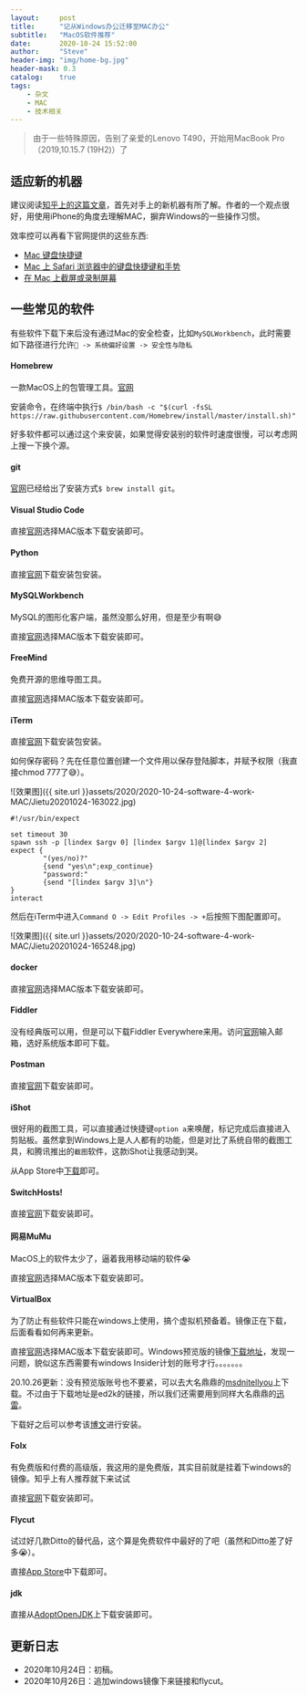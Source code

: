 ```yaml
---
layout:     post
title:      "记从Windows办公迁移至MAC办公"
subtitle:   "MacOS软件推荐"
date:       2020-10-24 15:52:00
author:     "Steve"
header-img: "img/home-bg.jpg"
header-mask: 0.3
catalog:    true
tags:
    - 杂文
    - MAC
    - 技术相关
---
```



> 由于一些特殊原因，告别了亲爱的Lenovo T490，开始用MacBook Pro（2019,10.15.7 (19H2)）了

## 适应新的机器

建议阅读[知乎上的这篇文章](https://zhuanlan.zhihu.com/p/83863239?from_voters_page=true)，首先对手上的新机器有所了解。作者的一个观点很好，用使用iPhone的角度去理解MAC，摒弃Windows的一些操作习惯。

效率控可以再看下官网提供的这些东西:
- [Mac 键盘快捷键](https://support.apple.com/zh-cn/HT201236)
- [Mac 上 Safari 浏览器中的键盘快捷键和手势](https://support.apple.com/zh-cn/guide/safari/cpsh003/mac)
- [在 Mac 上截屏或录制屏幕](https://support.apple.com/zh-cn/guide/mac-help/mh26782/mac)

## 一些常见的软件

有些软件下载下来后没有通过Mac的安全检查，比如`MySQLWorkbench`，此时需要如下路径进行允许`🍎 -> 系统偏好设置 -> 安全性与隐私`

#### Homebrew

一款MacOS上的包管理工具。[官网](https://brew.sh/)

安装命令，在终端中执行`$ /bin/bash -c "$(curl -fsSL https://raw.githubusercontent.com/Homebrew/install/master/install.sh)"`

好多软件都可以通过这个来安装，如果觉得安装别的软件时速度很慢，可以考虑网上搜一下换个源。

#### git

[官网](https://git-scm.com/download/mac)已经给出了安装方式`$ brew install git`。

#### Visual Studio Code

直接[官网](https://code.visualstudio.com/)选择MAC版本下载安装即可。

#### Python

直接[官网](https://www.python.org/ftp/python/3.9.0/python-3.9.0-macosx10.9.pkg)下载安装包安装。

#### MySQLWorkbench

MySQL的图形化客户端，虽然没那么好用，但是至少有啊😅

直接[官网](https://dev.mysql.com/downloads/workbench/)选择MAC版本下载安装即可。

#### FreeMind

免费开源的思维导图工具。

直接[官网](http://freemind.sourceforge.net/wiki/index.php/Download)选择MAC版本下载安装即可。

#### iTerm

直接[官网](https://www.iterm2.com/)下载安装包安装。

如何保存密码？先在任意位置创建一个文件用以保存登陆脚本，并赋予权限（我直接chmod 777了😅）。

![效果图]({{ site.url }}assets/2020/2020-10-24-software-4-work-MAC/Jietu20201024-163022.jpg)

```ssh
#!/usr/bin/expect

set timeout 30
spawn ssh -p [lindex $argv 0] [lindex $argv 1]@[lindex $argv 2]
expect {
        "(yes/no)?"
        {send "yes\n";exp_continue}
        "password:"
        {send "[lindex $argv 3]\n"}
}
interact
```

然后在iTerm中进入`Command O -> Edit Profiles -> +`后按照下图配置即可。

![效果图]({{ site.url }}assets/2020/2020-10-24-software-4-work-MAC/Jietu20201024-165248.jpg)

#### docker

直接[官网](https://www.docker.com/get-started)选择MAC版本下载安装即可。

#### Fiddler

没有经典版可以用，但是可以下载Fiddler Everywhere来用。访问[官网](https://www.telerik.com/download/fiddler-everywhere)输入邮箱，选好系统版本即可下载。

#### Postman

直接[官网](https://www.postman.com/downloads/)下载安装即可。

#### iShot

很好用的截图工具，可以直接通过快捷键`option a`来唤醒，标记完成后直接进入剪贴板。虽然拿到Windows上是人人都有的功能，但是对比了系统自带的截图工具，和腾讯推出的`截图`软件，这款iShot让我感动到哭。

从App Store中[下载](https://apps.apple.com/cn/app/ishot-%E6%88%AA%E5%9B%BE-%E5%BD%95%E5%B1%8F-2020%E5%85%A8%E6%96%B0%E9%AB%98%E5%BA%A6/id1485844094?mt=12)即可。

#### SwitchHosts!

直接[官网](https://github.com/oldj/SwitchHosts/releases/tag/v3.5.4)下载安装即可。

#### 网易MuMu

MacOS上的软件太少了，逼着我用移动端的软件😭

直接[官网](http://mumu.163.com/baidu/)选择MAC版本下载安装即可。

#### VirtualBox

为了防止有些软件只能在windows上使用，搞个虚拟机预备着。镜像正在下载，后面看看如何再来更新。

直接[官网](https://www.virtualbox.org/wiki/Downloads)选择MAC版本下载安装即可。Windows预览版的镜像[下载地址](https://www.microsoft.com/en-us/software-download/windowsinsiderpreviewserver?wa=wsignin1.0)，发现一问题，貌似这东西需要有windows Insider计划的账号才行。。。。。。。

20.10.26更新：没有预览版账号也不要紧，可以去大名鼎鼎的[msdnitellyou](https://msdn.itellyou.cn/)上下载。不过由于下载地址是ed2k的链接，所以我们还需要用到同样大名鼎鼎的[迅雷](https://dl.xunlei.com/#mod02)。

下载好之后可以参考该[博文](https://www.cnblogs.com/andong2015/p/7688120.html)进行安装。

#### Folx

有免费版和付费的高级版，我这用的是免费版，其实目前就是挂着下windows的镜像。知乎上有人推荐就下来试试

直接[官网](https://mac.eltima.com/folx-download.html)下载安装即可。

#### Flycut

试过好几款Ditto的替代品，这个算是免费软件中最好的了吧（虽然和Ditto差了好多😭）。

直接[App Store](https://apps.apple.com/cn/app/flycut-clipboard-manager/id442160987?mt=12)中下载即可。

#### jdk

直接从[AdoptOpenJDK](https://adoptopenjdk.net/index.html?variant=openjdk8&jvmVariant=hotspot)上下载安装即可。

## 更新日志
- 2020年10月24日：初稿。
- 2020年10月26日：追加windows镜像下来链接和flycut。